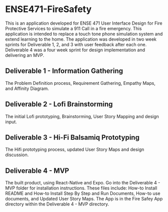 # ENSE471-FireSafety
This is an application developed for ENSE 471 User Interface Design for Fire Protective Services to simulate a 911 Call in a fire emergency. This application is intended to replace a touch tone phone simulation system and extend learning to the home. The application was developed in two week sprints for Deliverable 1, 2, and 3 with user feedback after each one. Deliverable 4 was a four week sprint for design implementation and delivering an MVP.

## Deliverable 1 - Information Gathering 
The Problem Definition process, Requirement Gathering, Empathy Maps, and Affinity Diagram. 
## Deliverable 2 - Lofi Brainstorming
The initial Lofi prototyping, Brainstorming, User Story Mapping and design input.
## Deliverable 3 - Hi-Fi Balsamiq Prototyping
The Hifi prototyping process, updated User Story Maps and design discussion.
## Deliverable 4 - MVP 
The built product, using React-Native and Expo. Go into the Deliverable 4 - MVP folder for installation instructions. These files include: How-to Install README and How-to Install Step By Step and Run  Documents, How-to use documents, and Updated User Story Maps. The App is in the Fire Safey App directory within the Deliverable 4 - MVP directory.
